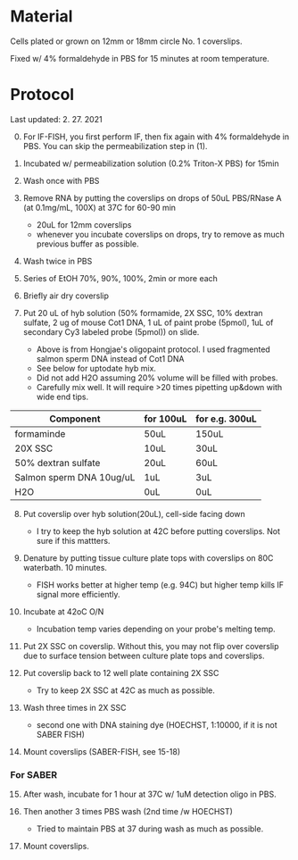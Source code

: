 # Material 
Cells plated or grown on 12mm or 18mm circle No. 1 coverslips.

Fixed w/ 4% formaldehyde in PBS for 15 minutes at room temperature.

# Protocol 

Last updated: 2. 27. 2021

0. For IF-FISH, you first perform IF, then fix again with 4% formaldehyde in PBS. You can skip the permeabilization step in (1).

1. Incubated w/ permeabilization solution (0.2% Triton-X PBS) for 15min

2. Wash once with PBS

3. Remove RNA by putting the coverslips on drops of 50uL PBS/RNase A (at 0.1mg/mL, 100X) at 37C for 60-90 min
   - 20uL for 12mm coverslips
   - whenever you incubate coverslips on drops, try to remove as much previous buffer as possible.

4. Wash twice in PBS
 
5. Series of EtOH 70%, 90%, 100%, 2min or more each

6. Briefly air dry coverslip
 
7. Put 20 uL of hyb solution (50% formamide, 2X SSC, 10% dextran sulfate, 2 ug of mouse Cot1 DNA, 1 uL of paint probe (5pmol), 1uL of secondary Cy3 labeled probe (5pmol)) on slide. 
   - Above is from Hongjae's oligopaint protocol. I used fragmented salmon sperm DNA instead of Cot1 DNA
   - See below for uptodate hyb mix. 
   - Did not add H2O assuming 20% volume will be filled with probes.
   - Carefully mix well. It will require >20 times pipetting up&down with wide end tips.

|Component| for 100uL| for e.g. 300uL|
|---------|----------|---------------|
|formaminde|50uL|150uL|
|20X SSC|   10uL| 30uL|
|50% dextran sulfate| 20uL|60uL|
|Salmon sperm DNA 10ug/uL|   1uL | 3uL|
|H2O     |                    0uL | 0uL|

8. Put coverslip over hyb solution(20uL), cell-side facing down
   - I try to keep the hyb solution at 42C before putting coverslips. Not sure if this mattters.

9. Denature by putting tissue culture plate tops with coverslips on 80C waterbath. 10 minutes. 
   - FISH works better at higher temp (e.g. 94C) but higher temp kills IF signal more efficiently.

10. Incubate at 42oC O/N 
    - Incubation temp varies depending on your probe's melting temp.

11. Put 2X SSC on coverslip. Without this, you may not flip over coverslip due to surface tension between culture plate tops and coverslips.
 
12. Put coverslip back to 12 well plate containing 2X SSC 
    - Try to keep 2X SSC at 42C as much as possible. 

13. Wash three times in 2X SSC 
    - second one with DNA staining dye (HOECHST, 1:10000, if it is not SABER FISH)

14. Mount coverslips (SABER-FISH, see 15-18)


### For SABER
15. After wash, incubate for 1 hour at 37C w/ 1uM detection oligo in PBS. 

16. Then another 3 times PBS wash (2nd time /w HOECHST)
    - Tried to maintain PBS at 37 during wash as much as possible. 

17. Mount coverslips.

